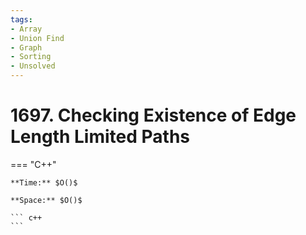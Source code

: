 ```yaml
---
tags:
- Array
- Union Find
- Graph
- Sorting
- Unsolved
---
```



# 1697. Checking Existence of Edge Length Limited Paths

=== "C++"

    **Time:** $O()$

    **Space:** $O()$

    ``` c++
    ```
